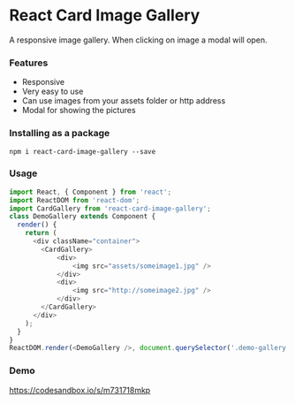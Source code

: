 # React Card Image Gallery
A responsive image gallery.
When clicking on image a modal will open.

### Features
* Responsive  
* Very easy to use
* Can use images from your assets folder or http address
* Modal for showing the pictures
    
### Installing as a package
`npm i react-card-image-gallery --save`

### Usage
```javascript
import React, { Component } from 'react';
import ReactDOM from 'react-dom';   
import CardGallery from 'react-card-image-gallery';
class DemoGallery extends Component {
  render() {        
    return (
      <div className="container">
        <CardGallery>
            <div>
                <img src="assets/someimage1.jpg" />               
            </div>
            <div>
                <img src="http://someimage2.jpg" />                
            </div>              
        </CardGallery>
      </div>
    );
  }
}
ReactDOM.render(<DemoGallery />, document.querySelector('.demo-gallery'));
```
### Demo
https://codesandbox.io/s/m731718mkp
